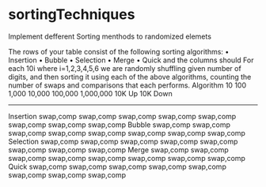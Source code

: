 # sortingTechniques
Implement defferent Sorting menthods to randomized elemets

The rows of your table consist of the following sorting algorithms:
•	Insertion
•	Bubble
•	Selection
•	Merge
•	Quick
and the columns should For each 10i where
i=1,2,3,4,5,6
we are randomly shuffling given number of digits, and then sorting it using each of the above algorithms, counting the number of swaps and comparisons that each performs. 
Algorithm  10         100        1,000      10,000     100,000    1,000,000  10K Up     10K Down
--------- ----------  --------- ---------- ---------- ---------- ---------- ---------- ----------
Insertion swap,comp  swap,comp  swap,comp  swap,comp  swap,comp  swap,comp  swap,comp  swap,comp 
Bubble    swap,comp  swap,comp  swap,comp  swap,comp  swap,comp  swap,comp  swap,comp  swap,comp
Selection swap,comp  swap,comp  swap,comp  swap,comp  swap,comp  swap,comp  swap,comp  swap,comp
Merge     swap,comp  swap,comp  swap,comp  swap,comp  swap,comp  swap,comp  swap,comp  swap,comp
Quick     swap,comp  swap,comp  swap,comp  swap,comp  swap,comp  swap,comp  swap,comp  swap,comp
